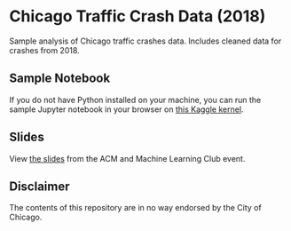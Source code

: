 # Chicago Traffic Crash Data (2018)

Sample analysis of Chicago traffic crashes data. Includes cleaned data for crashes from 2018.

## Sample Notebook

If you do not have Python installed on your machine, you can run the sample Jupyter notebook in your browser on [this Kaggle kernel](https://www.kaggle.com/vingkan/chicago-traffic-crashes-sample-notebook-2018).

## Slides

View [the slides](https://docs.google.com/presentation/d/1Pk6gX8ZfrWenUzFfKpMLfU9_xgqbKcFmVtG_wL8kH4U/edit?usp=sharing) from the ACM and Machine Learning Club event. 

## Disclaimer

The contents of this repository are in no way endorsed by the City of Chicago.
